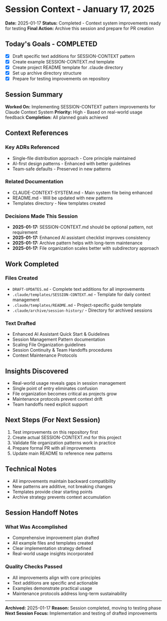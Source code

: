 # Session Context - January 17, 2025

**Date:** 2025-01-17
**Status:** Completed - Context system improvements ready for testing
**Final Action:** Archive this session and prepare for PR creation

## Today's Goals - COMPLETED
- [x] Draft specific text additions for SESSION-CONTEXT pattern
- [x] Create example SESSION-CONTEXT.md template
- [x] Create project README template for .claude directory
- [x] Set up archive directory structure
- [x] Prepare for testing improvements on repository

## Session Summary
**Worked On:** Implementing SESSION-CONTEXT pattern improvements for Claude Context System
**Priority:** High - Based on real-world usage feedback
**Completion:** All planned goals achieved

## Context References
### Key ADRs Referenced
- Single-file distribution approach - Core principle maintained
- AI-first design patterns - Enhanced with better guidelines
- Team-safe defaults - Preserved in new patterns

### Related Documentation
- CLAUDE-CONTEXT-SYSTEM.md - Main system file being enhanced
- README.md - Will be updated with new patterns
- Templates directory - New templates created

### Decisions Made This Session
- **2025-01-17:** SESSION-CONTEXT.md should be optional pattern, not requirement
- **2025-01-17:** Enhanced AI assistant checklist improves consistency
- **2025-01-17:** Archive pattern helps with long-term maintenance
- **2025-01-17:** File organization scales better with subdirectory approach

## Work Completed
### Files Created
- `DRAFT-UPDATES.md` - Complete text additions for all improvements
- `.claude/templates/SESSION-CONTEXT.md` - Template for daily context management
- `.claude/templates/README.md` - Project-specific guide template
- `.claude/archive/session-history/` - Directory for archived sessions

### Text Drafted
- Enhanced AI Assistant Quick Start & Guidelines
- Session Management Pattern documentation
- Scaling File Organization guidelines
- Session Continuity & Team Handoffs procedures
- Context Maintenance Protocols

## Insights Discovered
- Real-world usage reveals gaps in session management
- Single point of entry eliminates confusion
- File organization becomes critical as projects grow
- Maintenance protocols prevent context drift
- Team handoffs need explicit support

## Next Steps (For Next Session)
1. Test improvements on this repository first
2. Create actual SESSION-CONTEXT.md for this project
3. Validate file organization patterns work in practice
4. Prepare formal PR with all improvements
5. Update main README to reference new patterns

## Technical Notes
- All improvements maintain backward compatibility
- New patterns are additive, not breaking changes
- Templates provide clear starting points
- Archive strategy prevents context accumulation

## Session Handoff Notes
### What Was Accomplished
- Comprehensive improvement plan drafted
- All example files and templates created
- Clear implementation strategy defined
- Real-world usage insights incorporated

### Quality Checks Passed
- All improvements align with core principles
- Text additions are specific and actionable
- Examples demonstrate practical usage
- Maintenance protocols address long-term sustainability

---
**Archived:** 2025-01-17
**Reason:** Session completed, moving to testing phase
**Next Session Focus:** Implementation and testing of drafted improvements